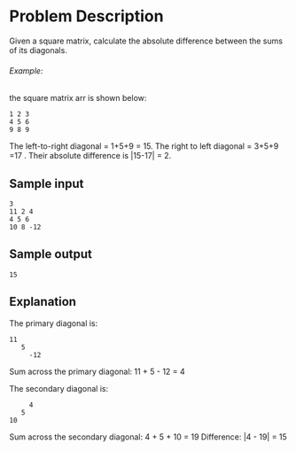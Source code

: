# Problem Description

Given a square matrix, calculate the absolute difference between the sums of its diagonals.

###### Example: 
the square matrix arr is shown below:
``` 
1 2 3
4 5 6
9 8 9  
```
The left-to-right diagonal = 1+5+9 = 15. The right to left diagonal = 3+5+9 =17 . Their absolute difference is |15-17| = 2.

## Sample input
```
3
11 2 4
4 5 6
10 8 -12
```

## Sample output
```
15
```

## Explanation

The primary diagonal is:
```
11
   5
     -12

```
Sum across the primary diagonal: 11 + 5 - 12 = 4

The secondary diagonal is:
```
     4
   5
10

```
Sum across the secondary diagonal: 4 + 5 + 10 = 19
Difference: |4 - 19| = 15

